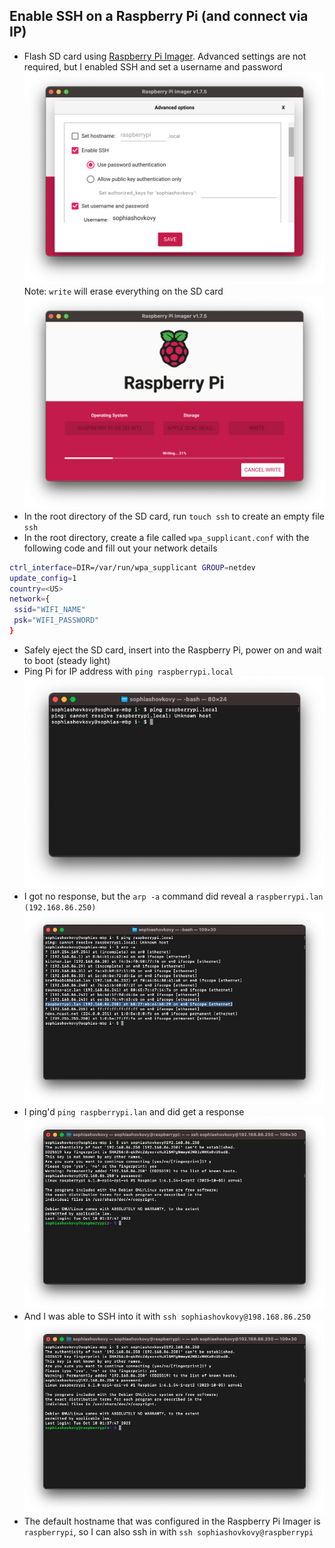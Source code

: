 ## Enable SSH on a Raspberry Pi (and connect via IP)

- Flash SD card using [Raspberry Pi Imager](https://www.raspberrypi.com/software/). Advanced settings are not required, but I enabled SSH and set a username and password
  ![](assets/advanced_options.png)
  Note: `write` will erase everything on the SD card
  ![](assets/flashing.png)
- In the root directory of the SD card, run `touch ssh` to create an empty file `ssh`
- In the root directory, create a file called `wpa_supplicant.conf` with the following code and fill out your network details

```bash
ctrl_interface=DIR=/var/run/wpa_supplicant GROUP=netdev
update_config=1
country=<US>
network={
 ssid="WIFI_NAME"
 psk="WIFI_PASSWORD"
}
```

- Safely eject the SD card, insert into the Raspberry Pi, power on and wait to boot (steady light)
- Ping Pi for IP address with `ping raspberrypi.local`
  ![](assets/ping.png)
- I got no response, but the `arp -a` command did reveal a `raspberrypi.lan (192.168.86.250)`
  ![](assets/arp_a.png)
- I ping'd `ping raspberrypi.lan` and did get a response
  ![](assets/successful_ping.png)
- And I was able to SSH into it with `ssh sophiashovkovy@198.168.86.250`
  ![](assets/successful_ssh.png)
- The default hostname that was configured in the Raspberry Pi Imager is `raspberrypi`, so I can also ssh in with `ssh sophiashovkovy@raspberrypi`
